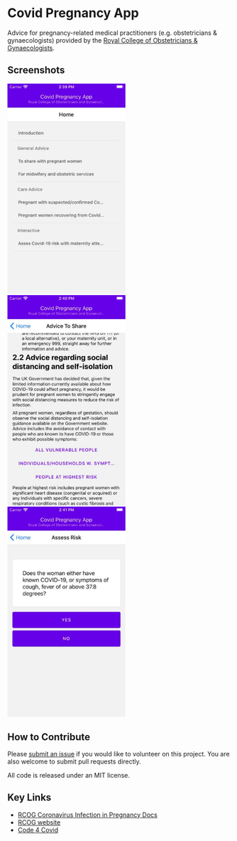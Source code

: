 # Covid Pregnancy App

Advice for pregnancy-related medical practitioners (e.g. obstetricians & gynaecologists) provided by the [Royal College
of Obstetricians & Gynaecologists](https://www.rcog.org.uk/).

## Screenshots

<p float="left">
<img src="./docs/images/home.jpg" alt="App tells user if contact is detected" width="266" />
<img src="./docs/images/advice-to-share.jpg" alt="App allows user to report symptoms" width="266"  />
<img src="./docs/images/quiz.jpg" alt="App runs in the background" width="266"  />
</p>

## How to Contribute

Please [submit an issue](https://github.com/rcog-innovation/covid-app/issues) if you would like to volunteer on this
project. You are also welcome to submit pull requests directly.

All code is released under an MIT license.

## Key Links

- [RCOG Coronavirus Infection in Pregnancy
  Docs](https://www.rcog.org.uk/globalassets/documents/guidelines/2020-05-13-coronavirus-covid-19-infection-in-pregnancy.pdf)
- [RCOG website](https://www.rcog.org.uk/)
- [Code 4 Covid](https://www.code4covid.org/)
